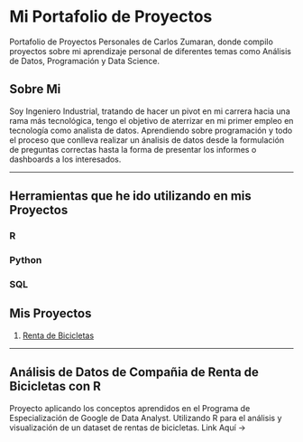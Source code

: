 # Mi Portafolio de Proyectos
Portafolio de Proyectos Personales de Carlos Zumaran, donde compilo proyectos sobre mi aprendizaje personal de diferentes temas como Análisis de Datos, Programación y Data Science.


## Sobre Mi
Soy Ingeniero Industrial, tratando de hacer un pivot en mi carrera hacia una rama más tecnológica, tengo el objetivo de aterrizar en mi primer empleo en tecnología como analista de datos. Aprendiendo sobre programación y todo el proceso que conlleva realizar un ánalisis de datos desde la formulación de preguntas correctas hasta la forma de presentar los informes o dashboards a los interesados. 

___
## Herramientas que he ido utilizando en mis Proyectos

### **R**

### **Python**

### **SQL**


## Mis Proyectos
1. [Renta de Bicicletas](https://github.com/carlosezd/Renta-de-Bicicletas-utilizando-R)

___

## Análisis de Datos de Compañia de Renta de Bicicletas con R
Proyecto aplicando los conceptos aprendidos en el Programa de Especialización de Google de Data Analyst. Utilizando R para el análisis y visualización de un dataset de rentas de bicicletas.
Link Aquí -> 


